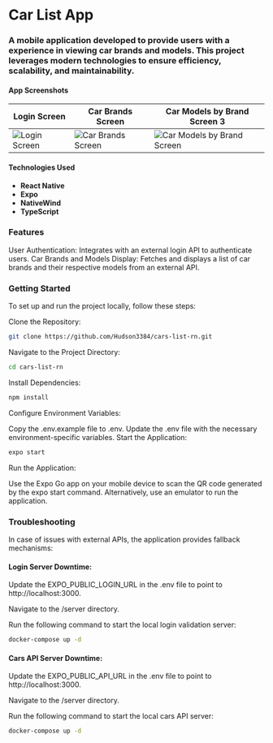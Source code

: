 # Car List App

### A mobile application developed to provide users with a experience in viewing car brands and models. This project leverages modern technologies to ensure efficiency, scalability, and maintainability.

#### App Screenshots


| Login Screen                         | Car Brands Screen                         | Car Models by Brand Screen 3                          |
|----------------------------------|----------------------------------|----------------------------------|
| ![Login Screen](https://github.com/user-attachments/assets/07ec55e6-fa9c-4f36-b9e9-3821468f4073)  |  ![Car Brands Screen](https://github.com/user-attachments/assets/3beece74-9972-4f0e-8127-edbd0eb878e7)  | ![Car Models by Brand Screen](https://github.com/user-attachments/assets/c7840f31-9202-4bd5-a88c-ef78d020abe4)   |


		
  


#### Technologies Used
- **React Native**
- **Expo**
- **NativeWind**
- **TypeScript**

### Features

User Authentication: Integrates with an external login API to authenticate users.
Car Brands and Models Display: Fetches and displays a list of car brands and their respective models from an external API.

### Getting Started
To set up and run the project locally, follow these steps:

Clone the Repository:

```bash
git clone https://github.com/Hudson3384/cars-list-rn.git
```
Navigate to the Project Directory:

```bash
cd cars-list-rn
```
Install Dependencies:

```bash
npm install
```
Configure Environment Variables:

Copy the .env.example file to .env.
Update the .env file with the necessary environment-specific variables.
Start the Application:

```bash
expo start
```
Run the Application:

Use the Expo Go app on your mobile device to scan the QR code generated by the expo start command.
Alternatively, use an emulator to run the application.

### Troubleshooting
In case of issues with external APIs, the application provides fallback mechanisms:

#### Login Server Downtime:

Update the EXPO_PUBLIC_LOGIN_URL in the .env file to point to http://localhost:3000.

Navigate to the /server directory.

Run the following command to start the local login validation server:

```bash
docker-compose up -d
```
#### Cars API Server Downtime:

Update the EXPO_PUBLIC_API_URL in the .env file to point to http://localhost:3000.

Navigate to the /server directory.

Run the following command to start the local cars API server:

```bash
docker-compose up -d
```
